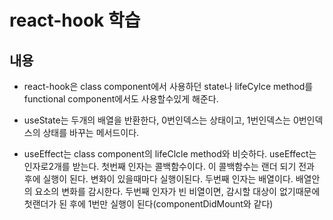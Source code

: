 # react-hook 학습

## 내용

 - react-hook은 class component에서 사용하던 state나 lifeCylce method를 
   functional component에서도 사용할수있게 해준다.
   
 - useState는 두개의 배열을 반환한다, 0번인덱스는 상태이고, 1번인덱스는 0번인덱스의 상태를 바꾸는 메서드이다.
 - useEffect는 class component의 lifeClcle method와 비슷하다.
   useEffect는 인자로2개를 받는다. 
   첫번째 인자는 콜백함수이다. 이 콜백함수는 랜더 되기 전과 후에 실행이 된다. 변화이 있을때마다 실행이된다.
   두번째 인자는 배열이다. 배열안의 요소의 변화를 감시한다.
   두번째 인자가 빈 비열이면, 감시할 대상이 없기때문에 첫랜더가 된 후에 1번만 실행이 된다(componentDidMount와 같다)
   
